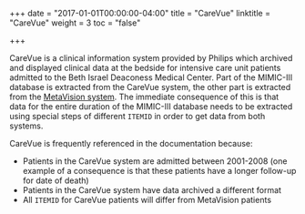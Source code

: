 +++
date = "2017-01-01T00:00:00-04:00"
title = "CareVue"
linktitle = "CareVue"
weight = 3
toc = "false"

+++

CareVue is a clinical information system provided by Philips which archived and displayed clinical data at the bedside for intensive care unit patients admitted to the Beth Israel Deaconess Medical Center. Part of the MIMIC-III database is extracted from the CareVue system, the other part is extracted from the [MetaVision system](/iii/mimicdata/metavision/). The immediate consequence of this is that data for the entire duration of the MIMIC-III database needs to be extracted using special steps of different `ITEMID` in order to get data from both systems.

CareVue is frequently referenced in the documentation because:

* Patients in the CareVue system are admitted between 2001-2008 (one example of a consequence is that these patients have a longer follow-up for date of death)
* Patients in the CareVue system have data archived a different format
* All `ITEMID` for CareVue patients will differ from MetaVision patients
